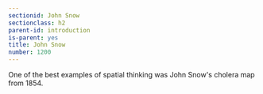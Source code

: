 ```yaml
---
sectionid: John Snow 
sectionclass: h2
parent-id: introduction
is-parent: yes
title: John Snow
number: 1200
---
```


One of the best examples of spatial thinking was John Snow's cholera map from 1854. 


